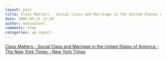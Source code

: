 ```yaml
---
layout: post
title: Class Matters - Social Class and Marriage in the United States of America - The New York Times - New York Times
date: 2005-05-21 22:20
author: metavalent
comments: true
categories: wp-import
---
```

<a href="http://www.nytimes.com/2005/05/19/national/class/MARRIAGE-FINAL.html">Class Matters - Social Class and Marriage in the United States of America - The New York Times - New York Times</a>

